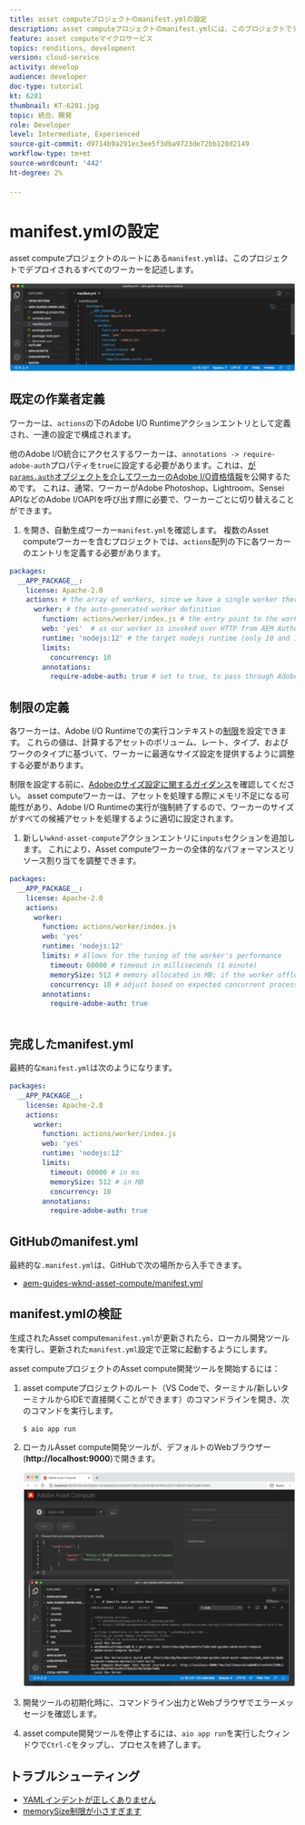 ```yaml
---
title: asset computeプロジェクトのmanifest.ymlの設定
description: asset computeプロジェクトのmanifest.ymlには、このプロジェクトでデプロイされるすべてのワーカーが記述されています。
feature: asset computeマイクロサービス
topics: renditions, development
version: cloud-service
activity: develop
audience: developer
doc-type: tutorial
kt: 6281
thumbnail: KT-6281.jpg
topic: 統合、開発
role: Developer
level: Intermediate, Experienced
source-git-commit: d9714b9a291ec3ee5f3dba9723de72bb120d2149
workflow-type: tm+mt
source-wordcount: '442'
ht-degree: 2%

---
```



# manifest.ymlの設定

asset computeプロジェクトのルートにある`manifest.yml`は、このプロジェクトでデプロイされるすべてのワーカーを記述します。

![manifest.yml](./assets/manifest/manifest.png)

## 既定の作業者定義

ワーカーは、`actions`の下のAdobe I/O Runtimeアクションエントリとして定義され、一連の設定で構成されます。

他のAdobe I/O統合にアクセスするワーカーは、`annotations -> require-adobe-auth`プロパティを`true`に設定する必要があります。これは、[が`params.auth`オブジェクトを介してワーカーのAdobe I/O資格情報](https://docs.adobe.com/content/help/en/asset-compute/using/extend/develop-custom-application.html#access-adobe-apis)を公開するためです。 これは、通常、ワーカーがAdobe Photoshop、Lightroom、Sensei APIなどのAdobe I/OAPIを呼び出す際に必要で、ワーカーごとに切り替えることができます。

1. を開き、自動生成ワーカー`manifest.yml`を確認します。 複数のAsset computeワーカーを含むプロジェクトでは、`actions`配列の下に各ワーカーのエントリを定義する必要があります。

```yml
packages:
  __APP_PACKAGE__:
    license: Apache-2.0
    actions: # the array of workers, since we have a single worker there is only one entry beneath actions
      worker: # the auto-generated worker definition
        function: actions/worker/index.js # the entry point to the worker 
        web: 'yes'  # as our worker is invoked over HTTP from AEM Author service
        runtime: 'nodejs:12' # the target nodejs runtime (only 10 and 12 are supported)
        limits:
          concurrency: 10
        annotations:
          require-adobe-auth: true # set to true, to pass through Adobe I/O access token/client id via params.auth in the worker, typically required when the worker calls out to Adobe I/O APIs such as the Adobe Photoshop, Lightroom or Sensei APIs.
```

## 制限の定義

各ワーカーは、Adobe I/O Runtimeでの実行コンテキストの[制限](https://www.adobe.io/apis/experienceplatform/runtime/docs.html#!adobedocs/adobeio-runtime/master/guides/system_settings.md)を設定できます。 これらの値は、計算するアセットのボリューム、レート、タイプ、およびワークのタイプに基づいて、ワーカーに最適なサイズ設定を提供するように調整する必要があります。

制限を設定する前に、[Adobeのサイズ設定に関するガイダンス](https://docs.adobe.com/content/help/en/asset-compute/using/extend/develop-custom-application.html#sizing-workers)を確認してください。 asset computeワーカーは、アセットを処理する際にメモリ不足になる可能性があり、Adobe I/O Runtimeの実行が強制終了するので、ワーカーのサイズがすべての候補アセットを処理するように適切に設定されます。

1. 新しい`wknd-asset-compute`アクションエントリに`inputs`セクションを追加します。 これにより、Asset computeワーカーの全体的なパフォーマンスとリソース割り当てを調整できます。

```yml
packages:
  __APP_PACKAGE__:
    license: Apache-2.0
    actions: 
      worker:
        function: actions/worker/index.js 
        web: 'yes' 
        runtime: 'nodejs:12'
        limits: # Allows for the tuning of the worker's performance
          timeout: 60000 # timeout in milliseconds (1 minute)
          memorySize: 512 # memory allocated in MB; if the worker offloads heavy computational work to other Web services this number can be reduced
          concurrency: 10 # adjust based on expected concurrent processing and timeout 
        annotations:
          require-adobe-auth: true
           
```

## 完成したmanifest.yml

最終的な`manifest.yml`は次のようになります。

```yml
packages:
  __APP_PACKAGE__:
    license: Apache-2.0
    actions: 
      worker:
        function: actions/worker/index.js 
        web: 'yes' 
        runtime: 'nodejs:12'
        limits:
          timeout: 60000 # in ms
          memorySize: 512 # in MB
          concurrency: 10 
        annotations:
          require-adobe-auth: true
```

## GitHubのmanifest.yml

最終的な`.manifest.yml`は、GitHubで次の場所から入手できます。

+ [aem-guides-wknd-asset-compute/manifest.yml](https://github.com/adobe/aem-guides-wknd-asset-compute/blob/master/manifest.yml)


## manifest.ymlの検証

生成されたAsset compute`manifest.yml`が更新されたら、ローカル開発ツールを実行し、更新された`manifest.yml`設定で正常に起動するようにします。

asset computeプロジェクトのAsset compute開発ツールを開始するには：

1. asset computeプロジェクトのルート（VS Codeで、ターミナル/新しいターミナルからIDEで直接開くことができます）のコマンドラインを開き、次のコマンドを実行します。

   ```
   $ aio app run
   ```

1. ローカルAsset compute開発ツールが、デフォルトのWebブラウザー(__http://localhost:9000__)で開きます。

   ![aioアプリ実行](assets/environment-variables/aio-app-run.png)

1. 開発ツールの初期化時に、コマンドライン出力とWebブラウザでエラーメッセージを確認します。
1. asset compute開発ツールを停止するには、`aio app run`を実行したウィンドウで`Ctrl-C`をタップし、プロセスを終了します。

## トラブルシューティング

+ [YAMLインデントが正しくありません](../troubleshooting.md#incorrect-yaml-indentation)
+ [memorySize制限が小さすぎます](../troubleshooting.md#memorysize-limit-is-set-too-low)
